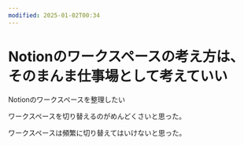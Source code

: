 ```yaml
---
modified: 2025-01-02T00:34
---
```

# Notionのワークスペースの考え方は、そのまんま仕事場として考えていい

Notionのワークスペースを整理したい

ワークスペースを切り替えるのがめんどくさいと思った。

ワークスペースは頻繁に切り替えてはいけないと思った。